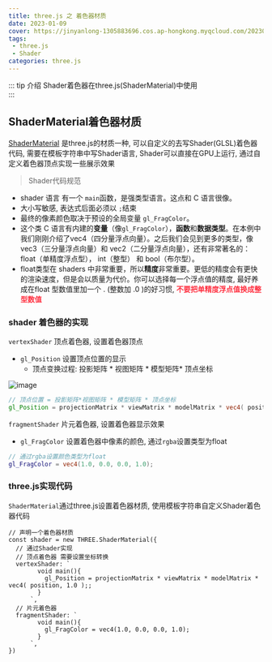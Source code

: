```yaml
---
title: three.js 之 着色器材质
date: 2023-01-09
cover: https://jinyanlong-1305883696.cos.ap-hongkong.myqcloud.com/202301091642302.jpg
tags:
 - three.js
 - Shader
categories: three.js
---
```


::: tip 介绍
Shader着色器在three.js(ShaderMaterial)中使用<br>
:::

<!-- more -->

## ShaderMaterial着色器材质

[ShaderMaterial](https://threejs.org/docs/index.html?q=sha#api/zh/materials/ShaderMaterial) 是three.js的材质一种, 可以自定义的去写Shader(GLSL)着色器代码, 需要在模板字符串中写Shader语言, Shader可以直接在GPU上运行, 通过自定义着色器顶点实现一些展示效果

> Shader代码规范

* shader 语言 有一个 `main`函数，是强类型语言。这点和 C 语言很像。
* 大小写敏感, 表达式后面必须以 `;`结束
* 最终的像素颜色取决于预设的全局变量 `gl_FragColor`。
* 这个类 C 语言有内建的**变量**（像`gl_FragColor`），**函数**和**数据类型**。在本例中我们刚刚介绍了vec4（四分量浮点向量）。之后我们会见到更多的类型，像 vec3（三分量浮点向量）和 vec2（二分量浮点向量），还有非常著名的：float（单精度浮点型）， int（整型） 和 bool（布尔型）。
* float类型在 shaders 中非常重要，所以**精度**非常重要。更低的精度会有更快的渲染速度，但是会以质量为代价。你可以选择每一个浮点值的精度, 最好养成在float 型数值里加一个 . (整数加 .0 )的好习惯, <font color =#ff3040>**不要把单精度浮点值换成整型数值**</font>

### **shader 着色器的实现**

`vertexShader` 顶点着色器, 设置着色器顶点

* `gl_Position` 设置顶点位置的显示
  * 顶点变换过程: 投影矩阵 * 视图矩阵 * 模型矩阵* 顶点坐标

![image](https://jinyanlong-1305883696.cos.ap-hongkong.myqcloud.com/202301091604242.png)

```glsl
// 顶点位置 = 投影矩阵*视图矩阵 * 模型矩阵 * 顶点坐标
gl_Position = projectionMatrix * viewMatrix * modelMatrix * vec4( position, 1.0 );
```

`fragmentShader` 片元着色器, 设置着色器显示效果

* `gl_FragColor` 设置着色器中像素的颜色, 通过`rgba`设置类型为float

```glsl
// 通过rgba设置颜色类型为float
gl_FragColor = vec4(1.0, 0.0, 0.0, 1.0);
```

### **three.js实现代码**

`ShaderMaterial`通过three.js设置着色器材质, 使用模板字符串自定义Shader着色器代码

```tsx
// 声明一个着色器材质
const shader = new THREE.ShaderMaterial({
  // 通过Shader实现
  // 顶点着色器 需要设置坐标转换
  vertexShader: `
        void main(){
          gl_Position = projectionMatrix * viewMatrix * modelMatrix * vec4( position, 1.0 );;
        }
      `,
  // 片元着色器
  fragmentShader: `
        void main(){
          gl_FragColor = vec4(1.0, 0.0, 0.0, 1.0);
        }
      `,
})

```

